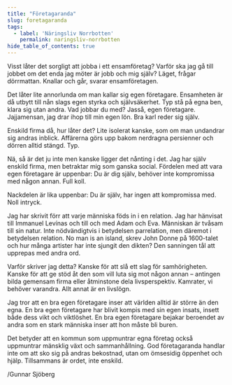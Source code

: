 ```yaml
---
title: "Företagaranda"
slug: foretagaranda
tags:
  - label: 'Näringsliv Norrbotten'
    permalink: naringsliv-norrbotten
hide_table_of_contents: true
---
```

Visst låter det sorgligt att jobba i ett ensamföretag? Varför ska jag gå till jobbet om det enda jag möter är jobb och mig själv? Läget, frågar dörrmattan. Knallar och går, svarar ensamföretagen.

<!--truncate-->

Det låter lite annorlunda om man kallar sig egen företagare. Ensamheten är då utbytt till nån slags egen styrka och självsäkerhet. Typ stå på egna ben, klara sig utan andra. Vad jobbar du med? Jasså, egen företagare. Jajjamensan, jag drar ihop till min egen lön. Bra karl reder sig själv.

Enskild firma då, hur låter det? Lite isolerat kanske, som om man undandrar sig andras inblick. Affärerna görs upp bakom nerdragna persienner och dörren alltid stängd. Typ.

Nä, så är det ju inte men kanske ligger det nånting i det. Jag har själv enskild firma, men betraktar mig som ganska social. Fördelen med att vara egen företagare är uppenbar: Du är dig själv, behöver inte kompromissa med någon annan. Full koll.

Nackdelen är lika uppenbar: Du är själv, har ingen att kompromissa med. Noll intryck.

Jag har skrivit förr att varje människa föds in i en relation. Jag har hänvisat till Immanuel Levínas och till och med Adam och Eva. Människan är tvåsam till sin natur. Inte nödvändigtvis i betydelsen parrelation, men däremot i betydelsen relation. No man is an island, skrev John Donne på 1600-talet och hur många artister har inte sjungit den dikten? Den sanningen tål att upprepas med andra ord. 

Varför skriver jag detta? Kanske för att slå ett slag för samhörigheten. Kanske för att ge stöd åt den som vill luta sig mot någon annan – antingen bilda gemensam firma eller åtminstone dela livsperspektiv. Kamrater, vi behöver varandra. Allt annat är en livslögn.

Jag tror att en bra egen företagare inser att världen alltid är större än den egna. En bra egen företagare har blivit kompis med sin egen insats, insett både dess vikt och viktlöshet. En bra egen företagare bejakar beroendet av andra som en stark människa inser att hon måste bli buren.

Det betyder att en kommun som uppmuntrar egna företag också uppmuntrar mänsklig växt och sammanhållning. God företagaranda handlar inte om att sko sig på andras bekostnad, utan om ömsesidig öppenhet och hjälp. Tillsammans är ordet, inte enskild.

/Gunnar Sjöberg
